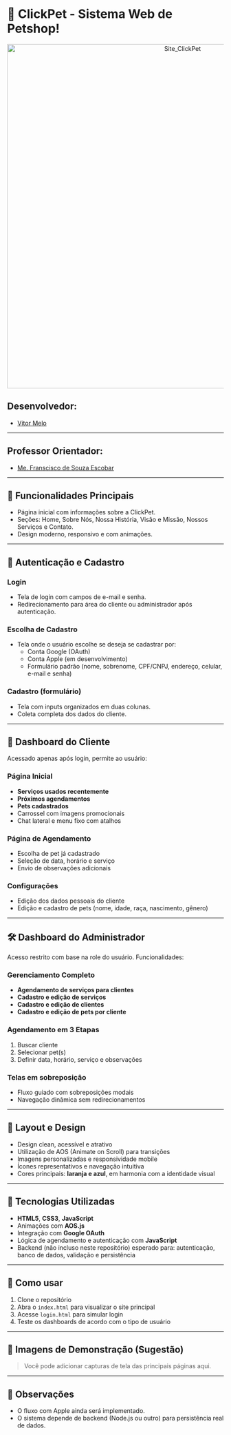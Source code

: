 # 🐾 ClickPet - Sistema Web de Petshop!
<p align="center">
  <img src="https://github.com/user-attachments/assets/9b389af7-4467-4ee7-8ff5-3ba260b5a59a" alt="Site_ClickPet" width="800"/>
</p>

## Desenvolvedor:
- [Vitor Melo](https://github.com/VitorMelo19)
---

## Professor Orientador:
- [Me. Franscisco de Souza Escobar](https://www.linkedin.com/in/francisco-escobar/)

---

## 📑 Funcionalidades Principais
- Página inicial com informações sobre a ClickPet.
- Seções: Home, Sobre Nós, Nossa História, Visão e Missão, Nossos Serviços e Contato.
- Design moderno, responsivo e com animações.

---

## 🔐 Autenticação e Cadastro

### Login
- Tela de login com campos de e-mail e senha.
- Redirecionamento para área do cliente ou administrador após autenticação.

### Escolha de Cadastro
- Tela onde o usuário escolhe se deseja se cadastrar por:
  - Conta Google (OAuth)
  - Conta Apple (em desenvolvimento)
  - Formulário padrão (nome, sobrenome, CPF/CNPJ, endereço, celular, e-mail e senha)

### Cadastro (formulário)
- Tela com inputs organizados em duas colunas.
- Coleta completa dos dados do cliente.

---

## 👤 Dashboard do Cliente

Acessado apenas após login, permite ao usuário:

### Página Inicial
- **Serviços usados recentemente**
- **Próximos agendamentos**
- **Pets cadastrados**
- Carrossel com imagens promocionais
- Chat lateral e menu fixo com atalhos

### Página de Agendamento
- Escolha de pet já cadastrado
- Seleção de data, horário e serviço
- Envio de observações adicionais

### Configurações
- Edição dos dados pessoais do cliente
- Edição e cadastro de pets (nome, idade, raça, nascimento, gênero)

---

## 🛠️ Dashboard do Administrador

Acesso restrito com base na role do usuário. Funcionalidades:

### Gerenciamento Completo
- **Agendamento de serviços para clientes**
- **Cadastro e edição de serviços**
- **Cadastro e edição de clientes**
- **Cadastro e edição de pets por cliente**

### Agendamento em 3 Etapas
1. Buscar cliente
2. Selecionar pet(s)
3. Definir data, horário, serviço e observações

### Telas em sobreposição
- Fluxo guiado com sobreposições modais
- Navegação dinâmica sem redirecionamentos

---

## 🎨 Layout e Design

- Design clean, acessível e atrativo
- Utilização de AOS (Animate on Scroll) para transições
- Imagens personalizadas e responsividade mobile
- Ícones representativos e navegação intuitiva
- Cores principais: **laranja e azul**, em harmonia com a identidade visual

---

## 🧠 Tecnologias Utilizadas

- **HTML5**, **CSS3**, **JavaScript**
- Animações com **AOS.js**
- Integração com **Google OAuth**
- Lógica de agendamento e autenticação com **JavaScript**
- Backend (não incluso neste repositório) esperado para: autenticação, banco de dados, validação e persistência

---

## 🚀 Como usar

1. Clone o repositório
2. Abra o `index.html` para visualizar o site principal
3. Acesse `login.html` para simular login
4. Teste os dashboards de acordo com o tipo de usuário

---

## 📸 Imagens de Demonstração (Sugestão)

> Você pode adicionar capturas de tela das principais páginas aqui.

---

## 📌 Observações

- O fluxo com Apple ainda será implementado.
- O sistema depende de backend (Node.js ou outro) para persistência real de dados.

